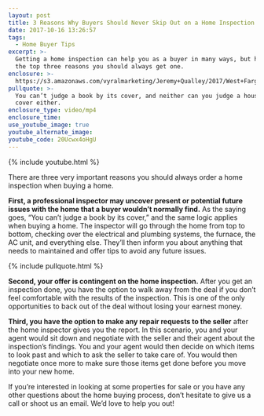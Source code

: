 ```yaml
---
layout: post
title: 3 Reasons Why Buyers Should Never Skip Out on a Home Inspection
date: 2017-10-16 13:26:57
tags:
  - Home Buyer Tips
excerpt: >-
  Getting a home inspection can help you as a buyer in many ways, but here are
  the top three reasons you should always get one.
enclosure: >-
  https://s3.amazonaws.com/vyralmarketing/Jeremy+Qualley/2017/West+Fargo+Real+Estate-+3+Reasons+to+Have+a+Home+Inspection.mp4
pullquote: >-
  You can’t judge a book by its cover, and neither can you judge a house by its
  cover either.
enclosure_type: video/mp4
enclosure_time:
use_youtube_image: true
youtube_alternate_image:
youtube_code: 20Ucwx4oHgU
---
```



{% include youtube.html %}

There are three very important reasons you should always order a home inspection when buying a home.&nbsp;

**First, a professional inspector may uncover present or potential future issues with the home that a buyer wouldn’t normally find.** As the saying goes, “You can’t judge a book by its cover,” and the same logic applies when buying a home. The inspector will go through the home from top to bottom, checking over the electrical and plumbing systems, the furnace, the AC unit, and everything else. They’ll then inform you about anything that needs to maintained and offer tips to avoid any future issues.&nbsp;

{% include pullquote.html %}

**Second, your offer is contingent on the home inspection.** After you get an inspection done, you have the option to walk away from the deal if you don’t feel comfortable with the results of the inspection. This is one of the only opportunities to back out of the deal without losing your earnest money.&nbsp;

**Third, you have the option to make any repair requests to the seller** after the home inspector gives you the report. In this scenario, you and your agent would sit down and negotiate with the seller and their agent about the inspection’s findings. You and your agent would then decide on which items to look past and which to ask the seller to take care of. You would then negotiate once more to make sure those items get done before you move into your new home.&nbsp;

If you’re interested in looking at some properties for sale or you have any other questions about the home buying process, don’t hesitate to give us a call or shoot us an email. We’d love to help you out!